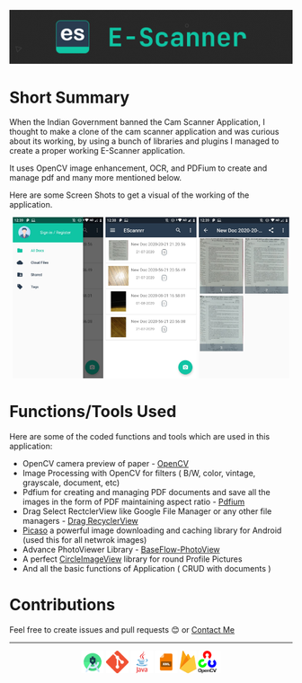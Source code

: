 ![](https://github.com/Parneet-Raghuvanshi/EScanner-Project/blob/master/readmeresources/escanner-banner.jpg?raw=true "E-Scanner")

# Short Summary

When the Indian Government banned the Cam Scanner Application, I thought to make a clone of the cam scanner application and was curious about its working, by using a bunch of libraries and plugins I managed to create a proper working E-Scanner application.

It uses OpenCV image enhancement, OCR, and PDFium to create and manage pdf and many more mentioned below.

Here are some Screen Shots to get a visual of the working of the application.

<p align="center">
  <img src="https://github.com/Parneet-Raghuvanshi/EScanner-Project/blob/master/readmeresources/image_1.jpeg?raw=true" title="Navigation Bar" width="32%">
  <img src="https://github.com/Parneet-Raghuvanshi/EScanner-Project/blob/master/readmeresources/image_2.jpeg?raw=true" title="Dashboard" width="32%">
  <img src="https://github.com/Parneet-Raghuvanshi/EScanner-Project/blob/master/readmeresources/image_3.jpeg?raw=true" title="PDF View" width="32%">
</p>

# Functions/Tools Used

Here are some of the coded functions and tools which are used in this application:

- OpenCV camera preview of paper - [OpenCV](https://opencv.org/)
- Image Processing with OpenCV for filters ( B/W, color, vintage, grayscale, document, etc)
- Pdfium for creating and managing PDF documents and save all the images in the form of PDF maintaining aspect ratio - [Pdfium](https://github.com/barteksc/PdfiumAndroid)
- Drag Select RectclerView like Google File Manager or any other file managers - [Drag RecyclerView](https://github.com/afollestad/drag-select-recyclerview)
- [Picaso](https://square.github.io/picasso/) a powerful image downloading and caching library for Android (used this for all netwrok images)
- Advance PhotoViewer Library - [BaseFlow-PhotoView](https://github.com/Baseflow/PhotoView)
- A perfect [CircleImageView](https://github.com/hdodenhof/CircleImageView) library for round Profile Pictures
- And all the basic functions of Application ( CRUD with documents )

# Contributions

Feel free to create issues and pull requests 😊 or [Contact Me](mailto:parneetraghuvanshi@gmail.com)

***

<p align="center">
  <img src="https://github.com/Parneet-Raghuvanshi/EScanner-Project/blob/master/readmeresources/android-studio.png?raw=true" title="Android Studio" height="40"/>
  <img src="https://github.com/Parneet-Raghuvanshi/EScanner-Project/blob/master/readmeresources/Git-Icon.png?raw=true" title="Git Hub" height="40"/>
  <img src="https://github.com/Parneet-Raghuvanshi/EScanner-Project/blob/master/readmeresources/java.png?raw=true" title="Java" height="40"/>
  <img src="https://github.com/Parneet-Raghuvanshi/EScanner-Project/blob/master/readmeresources/xml.png?raw=true" title="XML" height="40"/>
  <img src="https://github.com/Parneet-Raghuvanshi/EScanner-Project/blob/master/readmeresources/firebase.png?raw=true" title="Firebase" height="40"/>
  <img src="https://github.com/Parneet-Raghuvanshi/EScanner-Project/blob/master/readmeresources/opencv.png?raw=true" title="OpenCV" height="40"/>
</p>